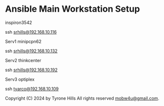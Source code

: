 # Ansible Main Workstation Setup


inspiron3542

ssh  srhills@192.168.10.116

Serv1 minipcpn62

ssh srhills@192.168.10.132

Serv2 thinkcenter

ssh srhills@192.168.10.192

Serv3 optiplex

ssh tyarco@192.168.10.109

Copyright (C) 2024 by Tyrone Hills All rights reserved <mobw4u@gmail.com>.
